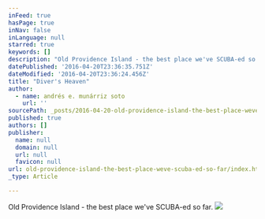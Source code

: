 ```yaml
---
inFeed: true
hasPage: true
inNav: false
inLanguage: null
starred: true
keywords: []
description: "Old Providence Island - the best place we've SCUBA-ed so far."
datePublished: '2016-04-20T23:36:35.751Z'
dateModified: '2016-04-20T23:36:24.456Z'
title: "Diver's Heaven"
author:
  - name: andrés e. munárriz soto
    url: ''
sourcePath: _posts/2016-04-20-old-providence-island-the-best-place-weve-scuba-ed-so-far.md
published: true
authors: []
publisher:
  name: null
  domain: null
  url: null
  favicon: null
url: old-providence-island-the-best-place-weve-scuba-ed-so-far/index.html
_type: Article

---
```

Old Providence Island - the best place we've SCUBA-ed so far.
![](https://the-grid-user-content.s3-us-west-2.amazonaws.com/f525af3b-5b5f-4b36-b9dc-c8137b6125c8.jpg)